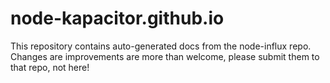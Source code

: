 # node-kapacitor.github.io
This repository contains auto-generated docs from the node-influx repo. Changes are improvements are more than welcome, please submit them to that repo, not here!

